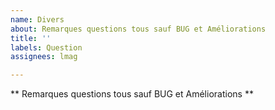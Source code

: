 ```yaml
---
name: Divers
about: Remarques questions tous sauf BUG et Améliorations
title: ''
labels: Question
assignees: lmag

---
```


** Remarques questions tous sauf BUG et Améliorations **

